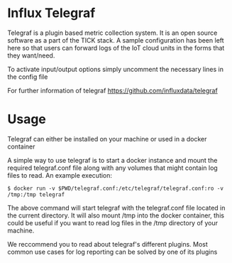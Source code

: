 # Influx Telegraf

Telegraf is a plugin based metric collection system. It is an open source software as a part of the TICK stack. A sample configuration has been left here so that users can forward logs of the IoT cloud
units in the forms that they want/need.

To activate input/output options simply uncomment the necessary lines in the config file

For further information of telegraf https://github.com/influxdata/telegraf

# Usage
Telegraf can either be installed on your machine or used in a docker container

A simple way to use telegraf is to start a docker instance and mount the required telegraf.conf file along with any volumes that might contain log files to read. An example execution:

`$ docker run -v $PWD/telegraf.conf:/etc/telegraf/telegraf.conf:ro -v /tmp:/tmp telegraf`

The above command will start telegraf with the telegraf.conf file located in the current directory. It will also mount /tmp into the docker container, this could be useful if you want to read log files in the /tmp directory of your machine.

We reccommend you to read about telegraf's different plugins. Most common use cases for log reporting can be solved by one of its plugins
